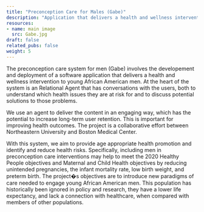 ```yaml
---
title: "Preconception Care for Males (Gabe)"
description: "Application that delivers a health and wellness intervention to young African American men."
resources:
- name: main image
  src: Gabe.jpg
draft: false
related_pubs: false
weight: 5
---
```


The preconception care system for men (Gabe) involves the developement and deployment of a software application that delivers a health and wellness intervention to young African American men. At the heart of the system is an Relational Agent that has conversations with the users, both to understand which health issues they are at risk for and to discuss potential solutions to those problems.

We use an agent to deliver the content in an engaging way, which has the potential to increase long-term user retention. This is important for improving health outcomes. The project is a collaborative effort between Northeastern University and Boston Medical Center.

With this system, we aim to provide age appropriate health promotion and identify and reduce health risks. Specifically, including men in preconception care interventions may help to meet the 2020 Healthy People objectives and Maternal and Child Health objectives by reducing unintended pregnancies, the infant mortality rate, low birth weight, and preterm birth. The project�s objectives are to introduce new paradigms of care needed to engage young African American men. This population has historically been ignored in policy and research, they have a lower life expectancy, and lack a connection with healthcare, when compared with members of other populations.

